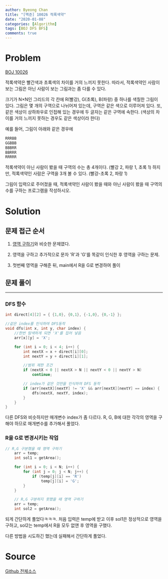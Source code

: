 ```yaml
---
author: Byeong Chan
title: "[백준] 10026 적록색약"
date: "2020-01-08"
categories: [Algorithm]
tags: [BOJ DFS BFS]
comments: true
---
```


# Problem

[BOJ 10026](https://www.acmicpc.net/problem/10026)

적록색약은 빨간색과 초록색의 차이를 거의 느끼지 못한다. 따라서, 적록색약인 사람이 보는 그림은 아닌 사람이 보는 그림과는 좀 다를 수 있다.

크기가 N×N인 그리드의 각 칸에 R(빨강), G(초록), B(파랑) 중 하나를 색칠한 그림이 있다. 그림은 몇 개의 구역으로 나뉘어져 있는데, 구역은 같은 색으로 이루어져 있다. 또, 같은 색상이 상하좌우로 인접해 있는 경우에 두 글자는 같은 구역에 속한다. (색상의 차이를 거의 느끼지 못하는 경우도 같은 색상이라 한다)

예를 들어, 그림이 아래와 같은 경우에

```cpp
RRRBB
GGBBB
BBBRR
BBRRR
RRRRR
```

적록색약이 아닌 사람이 봤을 때 구역의 수는 총 4개이다. (빨강 2, 파랑 1, 초록 1) 하지만, 적록색약인 사람은 구역을 3개 볼 수 있다. (빨강-초록 2, 파랑 1)

그림이 입력으로 주어졌을 때, 적록색약인 사람이 봤을 때와 아닌 사람이 봤을 때 구역의 수를 구하는 프로그램을 작성하시오.

# Solution

## 문제 접근 순서

1. [영역 구하기](https://minbyeongchan.github.io/category/Algorithm/2583)와 비슷한 문제였다.

2. 영역을 구하고 추가적으로 문자 'R'과 'G'를 똑같이 인식한 후 영역을 구하는 문제.

3. 첫번째 영역을 구해준 뒤, main에서 R을 G로 변경하여 풀이

## 문제 풀이

---

### DFS 함수

```cpp
int direct[4][2] = { {1,0}, {0,1}, {-1,0}, {0,-1} };

//같은 index를 인식하여 DFS동작
void dfs(int x, int y, char index) {
	//한번 탐색하게 되면 'X'를 집어 넣음
	arr[x][y] = 'X';

	for (int i = 0; i < 4; i++) {
		int nextX = x + direct[i][0];
		int nextY = y + direct[i][1];

		//범위 제한 조건
		if (nextX < 0 || nextX > N || nextY < 0 || nextY > N)
			continue;

		// index가 같은 것만을 인식하여 DFS 동작
		if (arr[nextX][nextY] != 'X' && arr[nextX][nextY] == index) {
			dfs(nextX, nextY, index);
		}
	}
}
```

다른 DFS와 비슷하지만 매개변수 index가 좀 다르다. R, G, B에 대한 각각의 영역을 구해야 하므로 매개변수를 추가해서 풀었다.

### R을 G로 변경시키는 작업

```cpp
// R,G 구분했을 때 영역 구하기
	arr = temp;
	int sol1 = getArea();

	for (int i = 0; i < N; i++) {
		for (int j = 0; j < N; j++) {
			if (temp[j][i] == 'R')
				temp[j][i] = 'G';
		}
	}

	// R,G 구분하지 못했을 때 영역 구하기
	arr = temp;
	int sol2 = getArea();
```

되게 간단하게 풀었다ㅋㅋㅋ. 처음 입력은 temp에 받고 이후 sol1은 정상적으로 영역을 구하고, sol2는 temp에서 R을 모두 없앤 후 영역을 구했다.

다른 방법을 시도하긴 했는데 실패해서 간단하게 풀었다.

# Source

[Github 전체소스](https://github.com/MinByeongChan/myMBC/blob/master/Codetest/baekjoon/10026_ColorBlindness.cpp)
